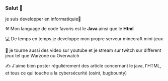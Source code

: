 ### Salut 👋
 je suis developper en informatiquie🔐

⚒️ Mon language de code favoris est le **Java** ainsi que le **Html**

💻 De temps en temps je developpe mon propre serveur minecraft mini-jeux

🎥 je tourne aussi des video sur youtube et je stream sur twitch sur different jeux tel que Warzone ou Overwatch

✍️ J'aime bien poster régulièrement des article concernant le java, l'HTML, et tous ce qui touche a la cybersécurité (osint, bugbounty)
